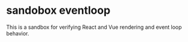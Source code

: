 # sandobox eventloop

This is a sandbox for verifying React and Vue rendering and event loop behavior.
